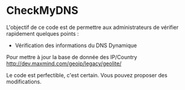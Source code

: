 # CheckMyDNS

L'objectif de ce code est de permettre aux administrateurs de vérifier rapidement quelques points :
- Vérification des informations du DNS Dynamique


Pour mettre à jour la base de donnée des IP/Country http://dev.maxmind.com/geoip/legacy/geolite/

Le code est perfectible, c'est certain.
Vous pouvez proposer des modifications.
 
